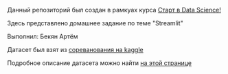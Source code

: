 Данный репозиторий был создан в рамкуах курса [Старт в Data Science!](https://stepik.org/course/194633/)

Здесь представлено домашнее задание по теме "Streamlit"

Выполнил: Бекян Артём

Датасет был взят из [сореванования на kaggle](https://www.kaggle.com/competitions/spaceship-titanic/overview)

Подробное описание датасета можно найти [на этой странице](https://www.kaggle.com/competitions/spaceship-titanic/data)
